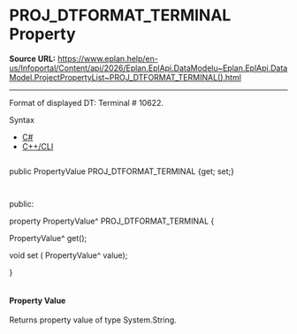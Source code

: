 # PROJ_DTFORMAT_TERMINAL Property

**Source URL:** https://www.eplan.help/en-us/Infoportal/Content/api/2026/Eplan.EplApi.DataModelu~Eplan.EplApi.DataModel.ProjectPropertyList~PROJ_DTFORMAT_TERMINAL().html

---

Format of displayed DT: Terminal # 10622.

Syntax

- [C#](#i-syntax-CS)
- [C++/CLI](#i-syntax-CPP2005)

```
```
public PropertyValue PROJ_DTFORMAT_TERMINAL {get; set;}
```
```

```
```
public:

property PropertyValue^ PROJ_DTFORMAT_TERMINAL {

   PropertyValue^ get();

   void set (    PropertyValue^ value);

}
```
```

#### Property Value

Returns property value of type System.String.
